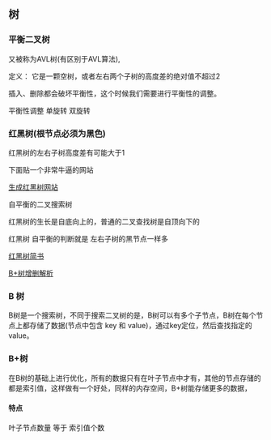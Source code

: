 ## 树

### 平衡二叉树

又被称为AVL树(有区别于AVL算法),

定义： 它是一颗空树，或者左右两个子树的高度差的绝对值不超过2



插入、删除都会破坏平衡性，这个时候我们需要进行平衡性的调整。



平衡性调整  单旋转  双旋转



### 红黑树(根节点必须为黑色)

红黑树的左右子树高度差有可能大于1

下面贴一个非常牛逼的网站

[生成红黑树网站](https://www.cs.usfca.edu/~galles/visualization/RedBlack.html)

自平衡的二叉搜索树

红黑树的生长是自底向上的，普通的二叉查找树是自顶向下的

红黑树 自平衡的判断就是 左右子树的黑节点一样多

[红黑树简书](https://www.jianshu.com/p/e136ec79235c)



[B+树增删解析](https://www.cnblogs.com/nullzx/p/8729425.html)

### B 树

B树是一个搜索树，不同于搜索二叉树的是，B树可以有多个子节点，B树在每个节点上都存储了数据(节点中包含 key 和 value)，通过key定位，然后查找指定的value。





### B+树

在B树的基础上进行优化，所有的数据只有在叶子节点中才有，其他的节点存储的都是索引值，这样做有一个好处，同样的内存空间，B+树能存储更多的数据，

#### 特点

叶子节点数量 等于 索引值个数





